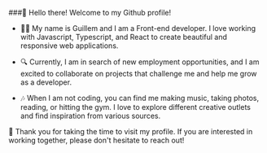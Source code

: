 ###👋 Hello there! Welcome to my Github profile!

- 👨‍💻 My name is Guillem and I am a Front-end developer. I love working with Javascript, Typescript, and React to create beautiful and responsive web applications.

- 🔍 Currently, I am in search of new employment opportunities, and I am excited to collaborate on projects that challenge me and help me grow as a developer.

- 🎶 When I am not coding, you can find me making music, taking photos, reading, or hitting the gym. I love to explore different creative outlets and find inspiration from various sources.

 🤝 Thank you for taking the time to visit my profile. If you are interested in working together, please don't hesitate to reach out!
